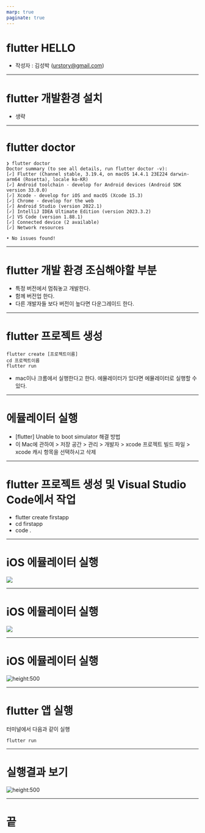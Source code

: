 ```yaml
---
marp: true
paginate: true
---
```


# flutter HELLO

- 작성자 : 김성박 (urstory@gmail.com)

---

# flutter 개발환경 설치

- 생략

---

# flutter doctor

```
❯ flutter doctor
Doctor summary (to see all details, run flutter doctor -v):
[✓] Flutter (Channel stable, 3.19.4, on macOS 14.4.1 23E224 darwin-arm64 (Rosetta), locale ko-KR)
[✓] Android toolchain - develop for Android devices (Android SDK version 33.0.0)
[✓] Xcode - develop for iOS and macOS (Xcode 15.3)
[✓] Chrome - develop for the web
[✓] Android Studio (version 2022.1)
[✓] IntelliJ IDEA Ultimate Edition (version 2023.3.2)
[✓] VS Code (version 1.88.1)
[✓] Connected device (2 available)
[✓] Network resources

• No issues found!
```

---

# flutter 개발 환경 조심해야할 부분

- 특정 버전에서 멈춰놓고 개발한다.
- 함께 버전업 한다.
- 다른 개발자들 보다 버전이 높다면 다운그레이드 한다.

---

# flutter 프로젝트 생성

```
flutter create [프로젝트이름]
cd 프로젝트이름
flutter run
```

- mac이나 크롬에서 실행한다고 한다. 에뮬레이터가 있다면 에뮬레이터로 실행할 수 있다.

---

# 에뮬레이터 실행


- [flutter] Unable to boot simulator 해결 방법
- 이 Mac에 관하여 > 저장 공간 > 관리 > 개발자 > xcode 프로젝트 빌드 파일 > xcode 캐시 항목을 선택하시고 삭제

---

# flutter 프로젝트 생성 및 Visual Studio Code에서 작업

- flutter create firstapp
- cd firstapp
- code .

---

# iOS 에뮬레이터 실행

![](images/2024-04-30-18-19-44.png)

---

# iOS 에뮬레이터 실행

![](images/2024-04-30-18-20-26.png)

---

# iOS 에뮬레이터 실행

![height:500](images/2024-04-30-18-21-06.png)

---

# flutter 앱 실행

터미널에서 다음과 같이 실행

```
flutter run
```

---

# 실행결과 보기

![height:500](images/2024-04-30-18-24-40.png)

---

# 끝